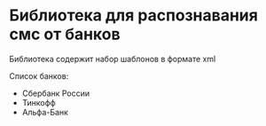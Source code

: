 # Библиотека для распознавания смс от банков
Библиотека содержит набор шаблонов в формате xml

Список банков:
* Сбербанк России
* Тинкофф
* Альфа-Банк
